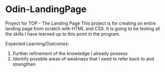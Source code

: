 # Odin-LandingPage
Project for TOP - The Landing Page
This project is for creating an entire landing page from scratch with HTML and CSS. It is going to be testing all the skills I have learned up to this point in the program.

Expected Learning/Outcomes: 

1. Further refinement of the knowledge I already possess
2. Identify possible areas of weakness that I need to refer back to and strengthen